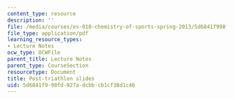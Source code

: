 ```yaml
---
content_type: resource
description: ''
file: /media/courses/es-010-chemistry-of-sports-spring-2013/5d6841f998fd927adcbbcb1cf38d1c46_MITES_010S13_lec16.pdf
file_type: application/pdf
learning_resource_types:
- Lecture Notes
ocw_type: OCWFile
parent_title: Lecture Notes
parent_type: CourseSection
resourcetype: Document
title: Post-triathlon slides
uid: 5d6841f9-98fd-927a-dcbb-cb1cf38d1c46
---
```

